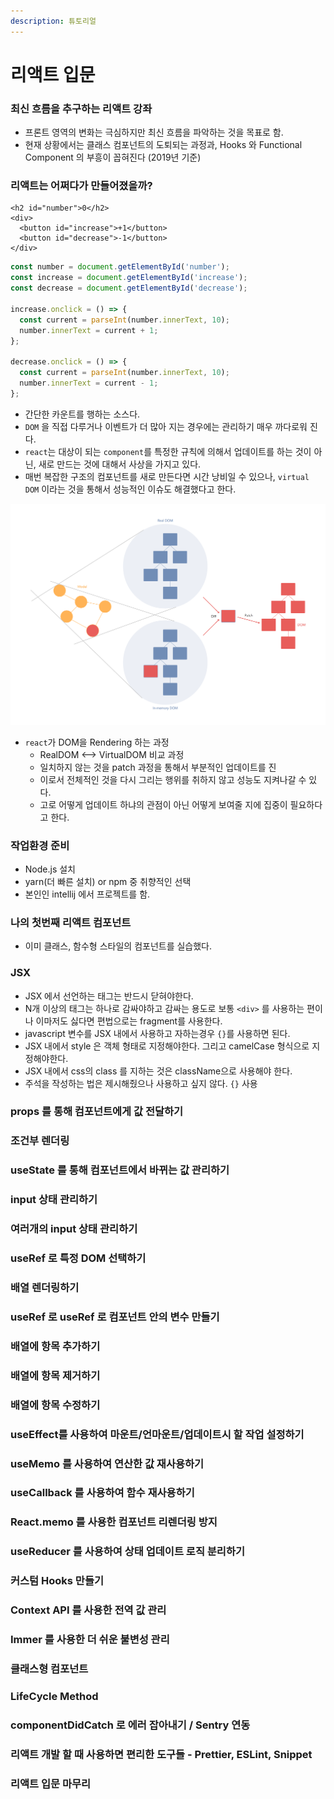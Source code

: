 ```yaml
---
description: 튜토리얼
---
```


# 리액트 입문

### 최신 흐름을 추구하는 리액트 강좌

* 프론트 영역의 변화는 극심하지만 최신 흐름을 파악하는 것을 목표로 함.
* 현재 상황에서는 클래스 컴포넌트의 도퇴되는 과정과, Hooks 와 Functional Component 의 부흥이 꼽혀진다 \(2019년 기준\)

### 리액트는 어쩌다가 만들어졌을까? 

```markup
<h2 id="number">0</h2>
<div>
  <button id="increase">+1</button>
  <button id="decrease">-1</button>
</div>
```

```javascript
const number = document.getElementById('number');
const increase = document.getElementById('increase');
const decrease = document.getElementById('decrease');

increase.onclick = () => {
  const current = parseInt(number.innerText, 10);
  number.innerText = current + 1;
};

decrease.onclick = () => {
  const current = parseInt(number.innerText, 10);
  number.innerText = current - 1;
};
```

* 간단한 카운트를 행하는 소스다.
*  `DOM` 을 직접 다루거나 이벤트가 더 많아 지는 경우에는 관리하기 매우 까다로워 진다.
* `react`는 대상이 되는 `component`를  특정한 규칙에 의해서 업데이트를 하는 것이 아닌, 새로 만드는 것에 대해서 사상을 가지고  있다.
* 매번 복잡한 구조의 컴포넌트를 새로 만든다면 시간 낭비일 수 있으나, `virtual DOM` 이라는 것을 통해서 성능적인 이슈도 해결했다고 한다. 

![&#xB9AC;&#xC561;&#xD2B8;&#xC758; DOM Rendering &#xACFC;&#xC815;](../../.gitbook/assets/image%20%284%29.png)

* `react`가 DOM을 Rendering 하는 과정
  * RealDOM &lt;--&gt; VirtualDOM 비교 과정
  * 일치하지 않는 것을 patch 과정을 통해서 부분적인 업데이트를 진
  *  이로서 전체적인 것을 다시 그리는 행위를 취하지 않고 성능도 지켜나갈 수 있다.
  * 고로 어떻게 업데이트 하냐의 관점이 아닌 어떻게 보여줄 지에 집중이 필요하다고 한다.

### 작업환경 준비 

* Node.js 설치
* yarn\(더 빠른 설치\) or npm 중 취향적인 선택
* 본인인 intellij 에서 프로젝트를 함. 

### 나의 첫번째 리액트 컴포넌트 

* 이미 클래스, 함수형 스타일의 컴포넌트를 실습했다.

### JSX 

* JSX 에서 선언하는 태그는 반드시 닫혀야한다.
* N개 이상의 태그는 하나로 감싸야하고 감싸는 용도로 보통 `<div>` 를 사용하는 편이나 이마저도 싫다면 편법으로는 fragment를 사용한다. 
* javascript 변수를 JSX 내에서 사용하고 자하는경우 `{}`를 사용하면 된다.
* JSX 내에서 style 은 객체 형태로 지정해야한다. 그리고 camelCase 형식으로 지정해야한다.
* JSX 내에서 css의 class 를 지하는 것은 className으로 사용해야 한다.
* 주석을 작성하는 법은 제시해줬으나 사용하고 싶지 않다. `{}` 사용

### props 를 통해 컴포넌트에게 값 전달하기 

### 조건부 렌더링 

### useState 를 통해 컴포넌트에서 바뀌는 값 관리하기 

### input 상태 관리하기 

### 여러개의 input 상태 관리하기 

### useRef 로 특정 DOM 선택하기 

### 배열 렌더링하기 

### useRef 로 useRef 로 컴포넌트 안의 변수 만들기 

### 배열에 항목 추가하기 

### 배열에 항목 제거하기 

### 배열에 항목 수정하기 

### useEffect를 사용하여 마운트/언마운트/업데이트시 할 작업 설정하기 

### useMemo 를 사용하여 연산한 값 재사용하기 

### useCallback 를 사용하여 함수 재사용하기 

### React.memo 를 사용한 컴포넌트 리렌더링 방지 

### useReducer 를 사용하여 상태 업데이트 로직 분리하기 

### 커스텀 Hooks 만들기 

### Context API 를 사용한 전역 값 관리 

### Immer 를 사용한 더 쉬운 불변성 관리 

### 클래스형 컴포넌트 

### LifeCycle Method 

### componentDidCatch 로 에러 잡아내기 / Sentry 연동 

### 리액트 개발 할 때 사용하면 편리한 도구들 - Prettier, ESLint, Snippet 

### 리액트 입문 마무리

